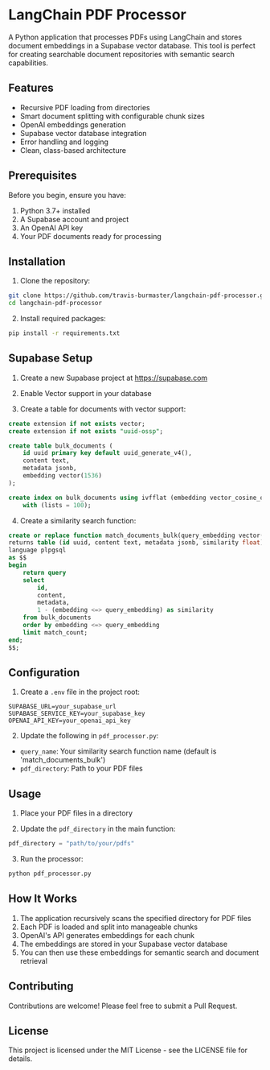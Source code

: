 # LangChain PDF Processor

A Python application that processes PDFs using LangChain and stores document embeddings in a Supabase vector database. This tool is perfect for creating searchable document repositories with semantic search capabilities.

## Features

- Recursive PDF loading from directories
- Smart document splitting with configurable chunk sizes
- OpenAI embeddings generation
- Supabase vector database integration
- Error handling and logging
- Clean, class-based architecture

## Prerequisites

Before you begin, ensure you have:

1. Python 3.7+ installed
2. A Supabase account and project
3. An OpenAI API key
4. Your PDF documents ready for processing

## Installation

1. Clone the repository:
```bash
git clone https://github.com/travis-burmaster/langchain-pdf-processor.git
cd langchain-pdf-processor
```

2. Install required packages:
```bash
pip install -r requirements.txt
```

## Supabase Setup

1. Create a new Supabase project at https://supabase.com

2. Enable Vector support in your database

3. Create a table for documents with vector support:
```sql
create extension if not exists vector;
create extension if not exists "uuid-ossp";

create table bulk_documents (
    id uuid primary key default uuid_generate_v4(),
    content text,
    metadata jsonb,
    embedding vector(1536)
);

create index on bulk_documents using ivfflat (embedding vector_cosine_ops)
    with (lists = 100);
```

4. Create a similarity search function:
```sql
create or replace function match_documents_bulk(query_embedding vector(1536), match_count int)
returns table (id uuid, content text, metadata jsonb, similarity float)
language plpgsql
as $$
begin
    return query
    select
        id,
        content,
        metadata,
        1 - (embedding <=> query_embedding) as similarity
    from bulk_documents
    order by embedding <=> query_embedding
    limit match_count;
end;
$$;
```

## Configuration

1. Create a `.env` file in the project root:
```
SUPABASE_URL=your_supabase_url
SUPABASE_SERVICE_KEY=your_supabase_key
OPENAI_API_KEY=your_openai_api_key
```

2. Update the following in `pdf_processor.py`:
- `query_name`: Your similarity search function name (default is 'match_documents_bulk')
- `pdf_directory`: Path to your PDF files

## Usage

1. Place your PDF files in a directory

2. Update the `pdf_directory` in the main function:
```python
pdf_directory = "path/to/your/pdfs"
```

3. Run the processor:
```bash
python pdf_processor.py
```

## How It Works

1. The application recursively scans the specified directory for PDF files
2. Each PDF is loaded and split into manageable chunks
3. OpenAI's API generates embeddings for each chunk
4. The embeddings are stored in your Supabase vector database
5. You can then use these embeddings for semantic search and document retrieval

## Contributing

Contributions are welcome! Please feel free to submit a Pull Request.

## License

This project is licensed under the MIT License - see the LICENSE file for details.